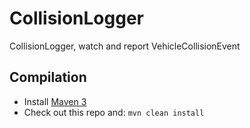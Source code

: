 CollisionLogger
===============

CollisionLogger, watch and report VehicleCollisionEvent

Compilation
-----------

* Install [Maven 3](http://maven.apache.org/download.html)
* Check out this repo and: `mvn clean install`
